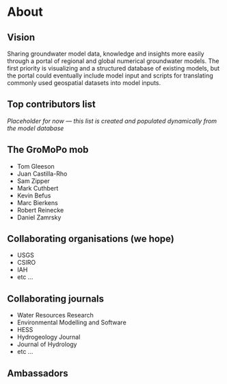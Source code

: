 # About

## Vision

Sharing groundwater model data, knowledge and insights more easily through a portal of regional and global numerical groundwater models. The first priority is visualizing and a structured database of existing models, but the portal could eventually include model input and scripts for translating commonly used geospatial datasets into model inputs.

## Top contributors list

*Placeholder for now — this list is created and populated dynamically from the model database*

## The GroMoPo mob

- Tom Gleeson
- Juan Castilla-Rho
- Sam Zipper
- Mark Cuthbert
- Kevin Befus
- Marc Bierkens
- Robert Reinecke
- Daniel Zamrsky

## Collaborating organisations (we hope)

- USGS
- CSIRO
- IAH
- etc ...

## Collaborating journals

- Water Resources Research
- Environmental Modelling and Software
- HESS
- Hydrogeology Journal
- Journal of Hydrology
- etc ...

## Ambassadors
